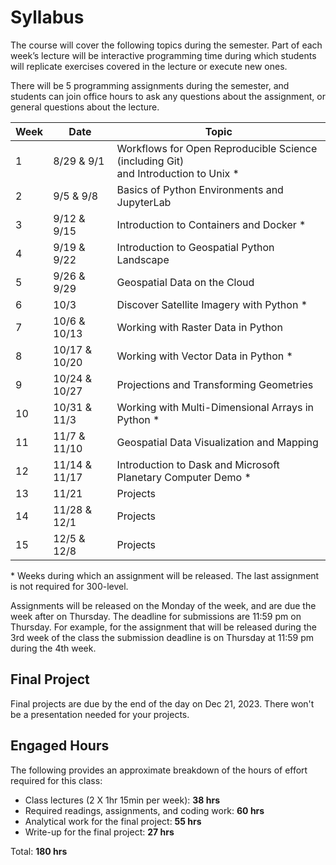 # Syllabus
The course will cover the following topics during the semester. Part of each week’s lecture will be interactive programming time during which students will replicate exercises covered in the lecture or execute new ones. 

There will be 5 programming assignments during the semester, and students can join office hours to ask any questions about the assignment, or general questions about the lecture. 

| **Week** |**Date**       | **Topic**                                                                           |
| -------- | --------------| ---------------------------------------------------------------------------         |
| 1        |  8/29 & 9/1   | Workflows for Open Reproducible Science (including Git) <br /> and Introduction to Unix \* |
| 2        |  9/5  & 9/8   | Basics of Python Environments and JupyterLab                                        |
| 3        |  9/12 & 9/15  | Introduction to Containers and Docker \*                                            |
| 4        |  9/19 & 9/22  | Introduction to Geospatial Python Landscape                                         |
| 5        |  9/26 & 9/29  | Geospatial Data on the Cloud                                                        |
| 6        | 10/3          | Discover Satellite Imagery with Python \*                                           |
| 7        | 10/6  & 10/13 | Working with Raster Data in Python                                                  |
| 8        | 10/17 & 10/20 | Working with Vector Data in Python \*                                               |
| 9        | 10/24 & 10/27 | Projections and Transforming Geometries                                             |
| 10       | 10/31 & 11/3  | Working with Multi-Dimensional Arrays in Python \*                                  |
| 11       | 11/7  & 11/10 | Geospatial Data Visualization and Mapping                                           |
| 12       | 11/14 & 11/17 | Introduction to Dask and Microsoft Planetary Computer Demo \*                       |
| 13       | 11/21         | Projects                                                                            |
| 14       | 11/28 & 12/1  | Projects                                                                            |
| 15       | 12/5  & 12/8  | Projects                                                                            |


\* Weeks during which an assignment will be released. The last assignment is not required for 300-level.

Assignments will be released on the Monday of the week, and are due the week after on Thursday. The deadline for submissions are 11:59 pm on Thursday. For example, for the assignment that will be released during the 3rd week of the class the submission deadline is on Thursday at 11:59 pm during the 4th week. 

## Final Project
Final projects are due by the end of the day on Dec 21, 2023. There won't be a presentation needed for your projects. 

## __Engaged Hours__

The following provides an approximate breakdown of the hours of effort required for this class:
- Class lectures (2 X 1hr 15min per week):  **38 hrs**
- Required readings, assignments, and coding work: **60 hrs**
- Analytical work for the final project: **55 hrs**
- Write-up for the final project: **27 hrs**

Total: **180 hrs**

<p>&nbsp;</p>
